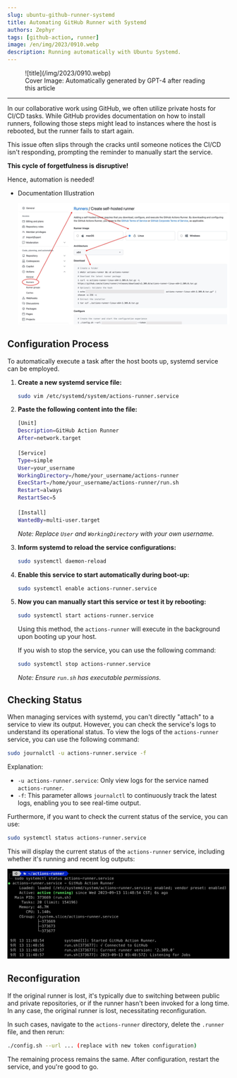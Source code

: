 ```yaml
---
slug: ubuntu-github-runner-systemd
title: Automating GitHub Runner with Systemd
authors: Zephyr
tags: [github-action, runner]
image: /en/img/2023/0910.webp
description: Running automatically with Ubuntu Systemd.
---
```


<figure>
![title](/img/2023/0910.webp)
<figcaption>Cover Image: Automatically generated by GPT-4 after reading this article</figcaption>
</figure>

---

In our collaborative work using GitHub, we often utilize private hosts for CI/CD tasks. While GitHub provides documentation on how to install runners, following those steps might lead to instances where the host is rebooted, but the runner fails to start again.

<!-- truncate -->

This issue often slips through the cracks until someone notices the CI/CD isn't responding, prompting the reminder to manually start the service.

**This cycle of forgetfulness is disruptive!**

Hence, automation is needed!

- Documentation Illustration

  ![github_set_runner](./img/github_set_runner.jpg)

## Configuration Process

To automatically execute a task after the host boots up, systemd service can be employed.

1. **Create a new systemd service file:**

   ```bash
   sudo vim /etc/systemd/system/actions-runner.service
   ```

2. **Paste the following content into the file:**

   ```bash
   [Unit]
   Description=GitHub Action Runner
   After=network.target

   [Service]
   Type=simple
   User=your_username
   WorkingDirectory=/home/your_username/actions-runner
   ExecStart=/home/your_username/actions-runner/run.sh
   Restart=always
   RestartSec=5

   [Install]
   WantedBy=multi-user.target
   ```

   _Note: Replace `User` and `WorkingDirectory` with your own username._

3. **Inform systemd to reload the service configurations:**

   ```bash
   sudo systemctl daemon-reload
   ```

4. **Enable this service to start automatically during boot-up:**

   ```bash
   sudo systemctl enable actions-runner.service
   ```

5. **Now you can manually start this service or test it by rebooting:**

   ```bash
   sudo systemctl start actions-runner.service
   ```

   Using this method, the `actions-runner` will execute in the background upon booting up your host.

   If you wish to stop the service, you can use the following command:

   ```bash
   sudo systemctl stop actions-runner.service
   ```

   _Note: Ensure `run.sh` has executable permissions._

## Checking Status

When managing services with systemd, you can't directly "attach" to a service to view its output. However, you can check the service's logs to understand its operational status. To view the logs of the `actions-runner` service, you can use the following command:

```bash
sudo journalctl -u actions-runner.service -f
```

Explanation:

- `-u actions-runner.service`: Only view logs for the service named `actions-runner`.
- `-f`: This parameter allows `journalctl` to continuously track the latest logs, enabling you to see real-time output.

Furthermore, if you want to check the current status of the service, you can use:

```bash
sudo systemctl status actions-runner.service
```

This will display the current status of the `actions-runner` service, including whether it's running and recent log outputs:

![action-service](./img/action-service.jpg)

## Reconfiguration

If the original runner is lost, it's typically due to switching between public and private repositories, or if the runner hasn't been invoked for a long time. In any case, the original runner is lost, necessitating reconfiguration.

In such cases, navigate to the `actions-runner` directory, delete the `.runner` file, and then rerun:

```bash
./config.sh --url ... (replace with new token configuration)
```

The remaining process remains the same. After configuration, restart the service, and you're good to go.
